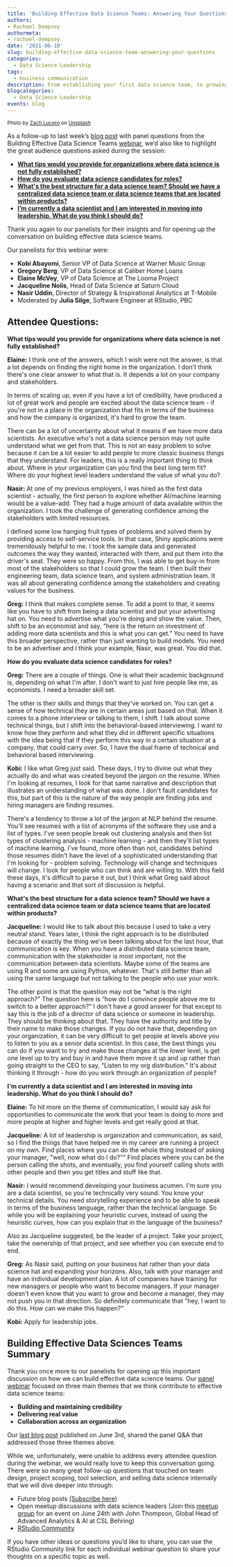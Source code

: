 ```yaml
---
title: 'Building Effective Data Science Teams: Answering Your Questions'
authors: 
- Rachael Dempsey
authormeta:
- rachael-dempsey
date: '2021-06-10'
slug: building-effective-data-science-team-answering-your-questions
categories:
  - Data Science Leadership
tags:
  - business communication
description: From establishing your first data science team, to growing your team, and stepping into leadership roles, check out the Q&A from the Building Effective Data Science Teams webinar audience questions
blogcategories:
  - Data Science Leadership
events: blog
---
```

<sup>Photo by <a href="https://unsplash.com/@zlucerophoto?utm_source=unsplash&utm_medium=referral&utm_content=creditCopyText">Zach Lucero</a> on <a href="https://unsplash.com/s/photos/question?utm_source=unsplash&utm_medium=referral&utm_content=creditCopyText">Unsplash</a></sup>
  
  
As a follow-up to last week’s <a href="https://blog.rstudio.com/2021/06/03/building-effective-data-science-teams/" target="_blank">blog post</a> with panel questions from the Building Effective Data Science Teams <a href="https://www.rstudio.com/resources/webinars/building-effective-data-science-teams/" target="_blank">webinar</a>, we’d also like to highlight the great audience questions asked during the session:  

* [**What tips would you provide for organizations where data science is not fully established?**](#Tips)
* [**How do you evaluate data science candidates for roles?**](#Evaluate)
* [**What's the best structure for a data science team? Should we have a centralized data science team or data science teams that are located within products?**](#Structure)
* [**I’m currently a data scientist and I am interested in moving into leadership. What do you think I should do?**](#Leadership)  

Thank you again to our panelists for their insights and for opening up the conversation on building effective data science teams. 

Our panelists for this webinar were:  

* **Kobi Abayomi**, Senior VP of Data Science at Warner Music Group  
* **Gregory Berg**, VP of Data Science at Caliber Home Loans  
* **Elaine McVey**, VP of Data Science at The Looma Project  
* **Jacqueline Nolis**, Head of Data Science at Saturn Cloud  
* **Nasir Uddin**, Director of Strategy & Inspirational Analytics at T-Mobile  
* Moderated by **Julia Silge**, Software Engineer at RStudio, PBC   

## Attendee Questions: 

**<a name="Tips"></a>What tips would you provide for organizations where data science is not fully established?**  

**Elaine:** I think one of the answers, which I wish were not the answer, is that a lot depends on finding the right home in the organization. I don't think there's one clear answer to what that is. It depends a lot on your company and stakeholders. 

In terms of scaling up, even if you have a lot of credibility, have produced a lot of great work and people are excited about the data science team - if you're not in a place in the organization that fits in terms of the business and how the company is organized, it's hard to grow the team. 

There can be a lot of uncertainty about what it means if we have more data scientists. An executive who's not a data science person may not quite understand what we get from that. This is not an easy problem to solve because it can be a lot easier to add people to more classic business things that they understand. For leaders, this is a really important thing to think about. Where in your organization can you find the best long term fit? Where do your highest level leaders understand the value of what you do?

**Nasir:** At one of my previous employers, I was hired as the first data scientist - actually, the first person to explore whether AI/machine learning would be a value-add. They had a huge amount of data available within the organization. I took the challenge of generating confidence among the stakeholders with limited resources. 

I defined some low hanging fruit types of problems and solved them by providing access to self-service tools. In that case, Shiny applications were tremendously helpful to me. I took the sample data and generated  outcomes the way they wanted, interacted with them, and put them into the driver's seat. They were so happy. From this, I was able to get buy-in from most of the stakeholders so that I could grow the team. I then built their engineering team, data science team, and system administration team. It was all about generating confidence among the stakeholders and creating values for the business. 

**Greg:** I think that makes complete sense. To add a point to that, it seems like you have to shift from being a data scientist and put your advertising hat on. You need to advertise what you're doing and show the value. Then, shift to be an economist and say, “here is the return on investment of adding more data scientists and this is what you can get.” You need to have this broader perspective, rather than just wanting to build models. You need to be an advertiser and I think your example, Nasir, was great. You did that.

**<a name="Evaluate"></a>How do you evaluate data science candidates for roles?**  

**Greg:** There are a couple of things. One is what their academic background is, depending on what I'm after. I don't want to just hire people like me, as economists. I need a broader skill set.

The other is their skills and things that they've worked on. You can get a sense of how technical they are in certain areas just based on that. When it comes to a phone interview or talking to them, I shift. I talk about some technical things, but I shift into the behavioral-based interviewing. I want to know how they perform and what they did in different specific situations with the idea being that if they perform this way in a certain situation at a company, that could carry over. So, I have the dual frame of technical and behavioral based interviewing.

**Kobi:** I like what Greg just said. These days, I try to divine out what they actually do and what was created beyond the jargon on the resume. When I'm looking at resumes, I look for that same narrative and description that illustrates an understanding of what was done. I don't fault candidates for this, but part of this is the nature of the way people are finding jobs and hiring managers are finding resumes. 

There's a tendency to throw a lot of the jargon at NLP behind the resume. You'll see resumes with a list of acronyms of the software they use and a list of types. I've seen people break out clustering analysis and then list types of clustering analysis - machine learning - and then they'll list types of machine learning. I've found, more often than not, candidates behind those resumes didn't have the level of a sophisticated understanding that I'm looking for - problem solving. Technology will change and techniques will change. I look for people who can think and are willing to. With this field these days, it's difficult to parse it out, but I think what Greg said about having a scenario and that sort of discussion is helpful.

**<a name="Structure"></a>What's the best structure for a data science team? Should we have a centralized data science team or data science teams that are located within products?**  

**Jacqueline:** I would like to talk about this because I used to take a very neutral stand. Years later, I think the right approach is to be distributed because of exactly the thing we've been talking about for the last hour, that communication is key. When you have a distributed data science team, communication with the stakeholder is most important, not the communication between data scientists. Maybe some of the teams are using R and some are using Python, whatever. That's still better than all using the same language but not talking to the people who use your work. 

The other point is that the question may not be “what is the right approach?” The question here is “how do I convince people above me to switch to a better approach?” I don't have a good answer for that except to say this is the job of a director of data science or someone in leadership. They should be thinking about that. They have the authority and title by their name to make those changes. If you do not have that, depending on your organization, it can be very difficult to get people at levels above you to listen to you as a senior data scientist. In this case, the best things you can do if you want to try and make those changes at the lower level, is get one level up to try and buy in and have them move it up and up rather than going straight to the CEO to say, “Listen to my org distribution.” It's about thinking it through - how do you work through an organization of people?

**<a name="Leadership"></a>I'm currently a data scientist and I am interested in moving into leadership. What do you think I should do?**

**Elaine:** To hit more on the theme of communication, I would say ask for opportunities to communicate the work that your team is doing to more and more people at higher and higher levels and get really good at that.

**Jacqueline:** A lot of leadership is organization and communication, as said, so I find the things that have helped me in my career are running a project on my own. Find places where you can do the whole thing instead of asking your manager, "well, now what do I do?"" Find places where you can be the person calling the shots, and eventually, you find yourself calling shots with other people and then you get titles and stuff like that.

**Nasir:** I would recommend developing your business acumen. I'm sure you are a data scientist, so you're technically very sound. You know your technical details. You need storytelling experience and to be able to speak in terms of the business language, rather than the technical language. So while you will be explaining your heuristic curves, instead of using the heuristic curves, how can you explain that in the language of the business? 

Also as Jacqueline suggested, be the leader of a project. Take your project, take the ownership of that project, and see whether you can execute end to end.

**Greg:** As Nasir said, putting on your business hat rather than your data science hat and expanding your horizons. Also, talk with your manager and have an individual development plan. A lot of companies have training for new managers or people who want to become managers. If your manager doesn't even know that you want to grow and become a manager, they may not push you in that direction. So definitely communicate that "hey, I want to do this. How can we make this happen?"

**Kobi:** Apply for leadership jobs. 

## Building Effective Data Sciences Teams Summary  

Thank you once more to our panelists for opening up this important discussion on how we can build effective data science teams. Our <a href="https://www.rstudio.com/resources/webinars/building-effective-data-science-teams/" target="_blank">panel webinar</a> focused on three main themes that we think contribute to effective data science teams:  

* **Building and maintaining credibility**
* **Delivering real value**
* **Collaboration across an organization**

Our <a href="https://blog.rstudio.com/2021/06/03/building-effective-data-science-teams/" target="_blank">last blog post</a> published on June 3rd, shared the panel Q&A that addressed those three themes above.

While we, unfortunately, were unable to address every attendee question during the webinar, we would really love to keep this conversation going. There were so many great follow-up questions that touched on team design, project scoping, tool selection, and selling data science internally that we will dive deeper into through:  

*  Future blog posts <a href="https://www.rstudio.com/about/subscription-management/" target ="_blank">(Subscribe here)</a>
*  Open meetup discussions with data science leaders (Join this <a href="https://www.meetup.com/RStudio-Enterprise-Community-Meetup" target="_blank">meetup group</a> for an event on June 24th with John Thompson, Global Head of Advanced Analytics & AI at CSL Behring)
*  <a href="https://community.rstudio.com/c/industry/44" target="_blank">RStudio Community</a>  

If you have other ideas or questions you’d like to share, you can use the RStudio Community link for each individual webinar question to share your thoughts on a specific topic as well. 
